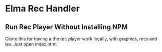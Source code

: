 # Elma Rec Handler
## Run Rec Player Without Installing NPM
Clone this for having a the rec player work locally, with graphics, recs and lev. Just open index.html.
